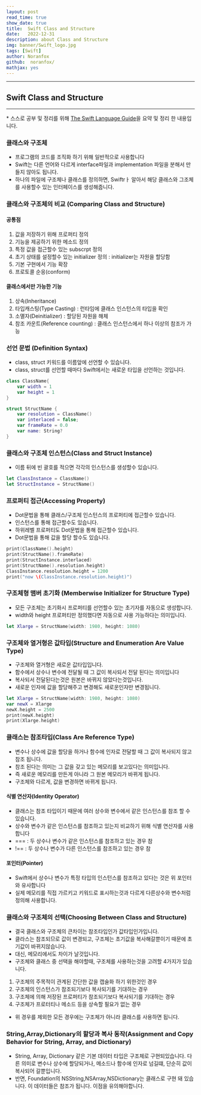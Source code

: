 ```yaml
---
layout: post
read_time: true
show_date: true
title:  Swift Class and Structure
date:   2022-12-31
description: about Class and Structure
img: banner/Swift_logo.jpg
tags: [Swift]
author: Noranfox
github:  noranfox/
mathjax: yes
---
```


---
## Swift Class and Structure
---
\* 스스로 공부 및 정리를 위해 [The Swift Language Guide](https://jusung.gitbook.io/the-swift-language-guide/)을 요약 및 정리 한 내용입니다. 

### 클래스와 구조체
   - 프로그램의 코드를 조직화 하기 위해 일반적으로 사용합니다
   - Swift는 다른 언어와 다르게 interface파일과 implementation 파일을 분해서 만들지 않아도 됩니다.
   - 하나의 파일에 구조체나 클래스를 정의하면, Swiftrㅏ 알아서 해당 클래스와 그조체를 사용할수 있는 인터페이스를 생성해줍니다.

### 클래스와 구조체의 비교 (Comparing Class and Structure)
#### 공통점
   1. 값을 저장하기 위해 프로퍼티 정의
   2. 기능을 제공하기 위한 메소드 정의
   3. 특정 값을 접근할수 있는 subscrpt 정의
   4. 초기 상태를 설정할수 있는 initializer 정의 : initializer는 자원을 할당함
   5. 기본 구현에서 기능 확장
   6. 프로토콜 순응(conform)
   
#### 클래스에서만 가능한 기능
   1. 상속(Inheritance)
   2. 타입캐스팅(Type Casting) : 런타임에 클래스 인스턴스의 타입을 확인
   3. 소멸자(Deinitializer) : 할당된 자원을 해체
   4. 참조 카운트(Reference counting) : 클래스 인스턴스에서 하나 이상의 참조가 가능

### 선언 문법 (Definition Syntax)
   - class, struct 키워드를 이름앞에 선언할 수 있습니다.
   - class, struct를 선언할 때마다 Swift에서는 새로운 타입을 선언하는 것입니다.

```swift
class ClassName{
    var width = 1
    var height = 1
}

struct StructName {
    var resolution = ClassName()
    var interlaced = false;
    var frameRate = 0.0
    var name: String?
}
```

### 클래스와 구조체 인스턴스(Class and Struct Instance)
   - 이름 뒤에 빈 괄호를 적으면 각각의 인스턴스를 생성할수 있습니다.

```swift
let ClassInstance = ClassName()
let StructInstance = StructName()
```

### 프로퍼티 접근(Accessing Property)
   - Dot문법을 통해 클래스/구조체 인스턴스의 프로퍼티에 접근할수 있습니다.
   - 인스턴스를 통해 접근할수도 있습니다.
   - 하위레벨 프로퍼티도 Dot문법을 통해 접근할수 있습니다.
   - Dot문법을 통해 값을 할당 할수도 있습니다.

```swift
print(ClassName().height)
print(StructName().frameRate)
print(StructInstance.interlaced)
print(StructName().resolution.height)
ClassInstance.resolution.height = 1200
print("now \(ClassInstance.resolution.height)")
```

### 구조체형 맴버 초기화 (Memberwise Initializer for Structure Type)
   - 모든 구조체는 초기화시 프로퍼티를 선언할수 있는 초기자를 자동으로 생성합니다.
   - width와 height 프로퍼티만 정의했다면 자동으로 사용 가능하다는 의미입니다.

```swift
let Xlarge = StructName(width: 1980, height: 1080)
```

### 구조체와 열거형은 값타입(Structure and Enumeration Are Value Type)
   - 구조체와 열거형은 새로운 값타입입니다.
   - 함수에서 상수나 변수에 전달될 때 그 값이 복사되서 전달 된다는 의미입니다
   - 복사되서 전달된다는것은 원본은 바뀌지 않았다는것입니다.
   - 새로운 인자에 값을 할당해주고 변경해도 새로운인자만 변경됩니다.

```swift
let Xlarge = StructName(width: 1980, height: 1080)
var newX = Xlarge
newX.height = 2500
print(newX.height)
print(Xlarge.height)
```

### 클래스는 참조타입(Class Are Reference Type)
   - 변수나 상수에 값을 할당을 하거나 함수에 인자로 전달할 때 그 값이 복사되지 않고 참조 됩니다.
   - 참조 된다는 의미는 그 값을 갖고 있는 메모리를 보고있다는 의미입니다.
   - 즉 새로운 메모리를 만든게 아니라 그 원본 메모리가 바뀌게 됩니다.
   - 구조체와 다르게, 값을 변경하면 바뀌게 됩니다.

#### 식별 연산자(Identity Operator)
   - 클래스는 참조 타입이기 때문에 여러 상수와 변수에서 같은 인스턴스를 참조 할 수 있습니다.
   - 상수와 변수가 같은 인스턴스를 참조하고 있는지 비교하기 위해 식별 연산자를 사용합니다
   - === : 두 상수나 변수가 같은 인스턴스를 참조하고 있는 경우 참
   - !== : 두 상수나 변수가 다른 인스턴스를 참조하고 있는 경우 참

#### 포인터(Pointer)
   - Swift에서 상수나 변수가 특정 타입의 인스턴스를 참조하고 있다는 것은 위 포인터와 유사합니다
   - 실제 메모리를 직접 가르키고 키워드로 표시하는것과 다르게 다른상수와 변수처럼 정의해 사용합니다.

### 클래스와 구조체의 선택(Choosing Between Class and Structure)
   - 결국 클래스와 구조체의 큰차이는 참조타입인가 값타입인가입니다.
   - 클라스는 참조되므로 값이 변경되고, 구조체는 초기값을 복사해갈뿐이기 때문에 초기값이 바뀌지않습니다.
   - 대신, 메모리에서도 차이가 날것입니다.
   - 구조체와 클래스 중 선택을 해야할때, 구조체를 사용하는것을 고려할 4가지가 있습니다.
   1. 구조체의 주목적이 관계된 간단한 값을 캡술화 하기 위한것인 경우
   2. 구조체의 인스턴스가 참조되기보다 복사되기를 기대하는 경우
   3. 구조체에 의해 저장된 프로퍼티가 참조되기보다 복사되기를 기대하는 경우
   4. 구조체가 프로터티나 메소드 등을 상속할 필요가 없는 경우
   - 위 경우를 제외한 모든 경우에는 구조체가 아니라 클래스를 사용하면 됩니다.

### String,Array,Dictionary의 할당과 복사 동작(Assignment and Copy Behavior for String, Array, and Dictionary)
   - String, Array, Dictionary 같은 기본 데이터 타입은 구조체로 구현되있습니다. 다른 의미로 변수나 상수에 할당되거나, 메소드나 함수에 인자로 넘길떄, 단순히 값이 복사되어 갈뿐입니다.
   - 반면, Foundation의 NSString,NSArray,NSDictionary는 클래스로 구현 돼 있습니다. 이 데이터들은 참조가 됩니다. 이점을 유의해야합니다. 